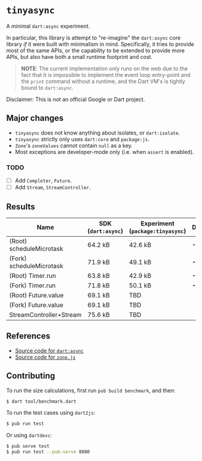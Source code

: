 # `tinyasync`

A minimal `dart:async` experiment.

In particular, this library is attempt to "re-imagine" the `dart:async` core
library _if_ it were built with minimalism in mind. Specifically, it tries to
provide most of the same APIs, or the capability to be extended to provide more
APIs, but also have both a small runtime footprint and cost.

> **NOTE**: The current implementation only runs on the web due to the fact
that it is impossible to implement the event loop entry-point and the `print`
command without a runtime, and the Dart VM's is tightly bound to `dart:async`.

Disclaimer: This is not an official Google or Dart project.

## Major changes
* `tinyasync` does not know anything about isolates, or `dart:isolate`.
* `tinyasync` strictly only uses `dart:core` and `package:js`.
* `Zone`'s `zoneValues` cannot contain `null` as a key.
* Most exceptions are developer-mode only (i.e. when `assert` is enabled).

### TODO
* [ ] Add `Completer`, `Future`.
* [ ] Add `Stream`, `StreamController`.

## Results

| Name                            | SDK (`dart:async`)   | Experiment (`package:tinyasync`)   | Difference   |
| ------------------------------- | -------------------- | ---------------------------------- | ------------ |
| (Root) scheduleMicrotask        | 64.2 kB              | 42.6 kB                            | **-21.6 kB** |
| (Fork) scheduleMicrotask        | 71.9 kB              | 49.1 kB                            | **-22.8 kB** |
| (Root) Timer.run                | 63.8 kB              | 42.9 kB                            | **-20.9 kB** |
| (Fork) Timer.run                | 71.8 kB              | 50.1 kB                            | **-21.7 kB** |
| (Root) Future.value             | 69.1 kB              | TBD                                |              |
| (Fork) Future.value             | 69.1 kB              | TBD                                |              |
| StreamController+Stream         | 75.6 kB              | TBD                                |              |

## References
* [Source code for `dart:async`](https://github.com/dart-lang/sdk/tree/master/sdk/lib/async)
* [Source code for `zone.js`](https://github.com/angular/zone.js/)

## Contributing
To run the size calculations, first run `pub build benchmark`, and then:

```bash
$ dart tool/benchmark.dart
```

To run the test cases using `dart2js`:

```bash
$ pub run test
```

Or using `dartdevc`:

```bash
$ pub serve test
$ pub run test --pub-serve 8080
```
